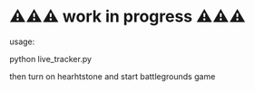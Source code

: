 # ⚠️⚠️⚠️ work in progress ⚠️⚠️⚠️

usage:

python live_tracker.py

then turn on hearhtstone and start battlegrounds game
